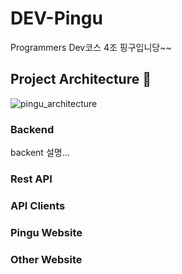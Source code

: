# DEV-Pingu
Programmers Dev코스 4조 핑구입니당~~

## Project Architecture 📐
![pingu_architecture](https://github.com/AIDEV-Pingu/DEV-Pingu/assets/128393917/025995eb-a4ac-4ce8-9dd3-c974b60bf5f8)

### Backend
backent 설명...
### Rest API

### API Clients 

### Pingu Website

### Other Website

